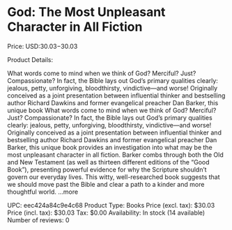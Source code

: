 # God: The Most Unpleasant Character in All Fiction

Price: USD:$30.03-$30.03

Product Details:

What words come to mind when we think of God? Merciful? Just? Compassionate? In fact, the Bible lays out God’s primary qualities clearly: jealous, petty, unforgiving, bloodthirsty, vindictive—and worse! Originally conceived as a joint presentation between influential thinker and bestselling author Richard Dawkins and former evangelical preacher Dan Barker, this unique book What words come to mind when we think of God? Merciful? Just? Compassionate? In fact, the Bible lays out God’s primary qualities clearly: jealous, petty, unforgiving, bloodthirsty, vindictive—and worse! Originally conceived as a joint presentation between influential thinker and bestselling author Richard Dawkins and former evangelical preacher Dan Barker, this unique book provides an investigation into what may be the most unpleasant character in all fiction. Barker combs through both the Old and New Testament (as well as thirteen different editions of the “Good Book”), presenting powerful evidence for why the Scripture shouldn’t govern our everyday lives. This witty, well-researched book suggests that we should move past the Bible and clear a path to a kinder and more thoughtful world. ...more

UPC: eec424a84c9e4c68
Product Type: Books
Price (excl. tax): $30.03
Price (incl. tax): $30.03
Tax: $0.00
Availability: In stock (14 available)
Number of reviews: 0